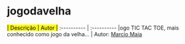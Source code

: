 # jogodavelha


<mark>| Descrição | Autor |</mark>
:----------  | :----------
|ogo TIC TAC TOE, mais<br> conhecido como jogo da velha... | Autor: [Marcio Maia](https://github.com/casodio)
